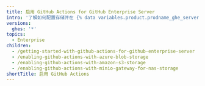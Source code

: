```yaml
---
title: 启用 GitHub Actions for GitHub Enterprise Server
intro: '了解如何配置存储并在 {% data variables.product.prodname_ghe_server %} 上启用 {% data variables.product.prodname_actions %}。'
versions:
  ghes: '*'
topics:
  - Enterprise
children:
  - /getting-started-with-github-actions-for-github-enterprise-server
  - /enabling-github-actions-with-azure-blob-storage
  - /enabling-github-actions-with-amazon-s3-storage
  - /enabling-github-actions-with-minio-gateway-for-nas-storage
shortTitle: 启用 GitHub Actions
---
```


